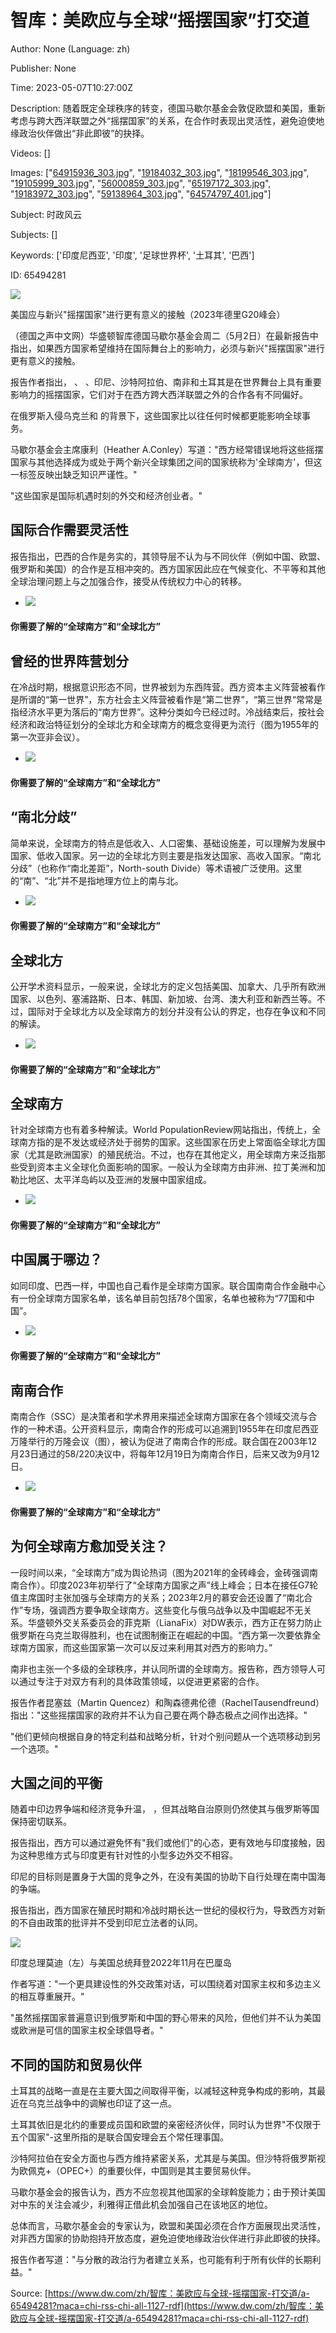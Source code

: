 # 智库：美欧应与全球“摇摆国家”打交道

Author: None (Language: zh)

Publisher: None

Time: 2023-05-07T10:27:00Z

Description: 随着既定全球秩序的转变，德国马歇尔基金会敦促欧盟和美国，重新考虑与跨大西洋联盟之外“摇摆国家”的关系，在合作时表现出灵活性，避免迫使地缘政治伙伴做出“非此即彼”的抉择。

Videos: []

Images: ["[64915936_303.jpg](https://static.dw.com/image/64915936_303.jpg)", "[19184032_303.jpg](https://static.dw.com/image/19184032_303.jpg)", "[18199546_303.jpg](https://static.dw.com/image/18199546_303.jpg)", "[19105999_303.jpg](https://static.dw.com/image/19105999_303.jpg)", "[56000859_303.jpg](https://static.dw.com/image/56000859_303.jpg)", "[65197172_303.jpg](https://static.dw.com/image/65197172_303.jpg)", "[19183972_303.jpg](https://static.dw.com/image/19183972_303.jpg)", "[59138964_303.jpg](https://static.dw.com/image/59138964_303.jpg)", "[64574797_401.jpg](https://static.dw.com/image/64574797_401.jpg)"]

Subject: 时政风云

Subjects: []

Keywords: ['印度尼西亚', '印度', '足球世界杯', '土耳其', '巴西']

ID: 65494281

<!--METADATA-->

[ ![](../Images/dwzh/2023-05-07T10-27-00Z/64915936_303.jpg)](https://www.dw.com/zh/overlay/image/article/65494281/64915936)

美国应与新兴"摇摆国家"进行更有意义的接触（2023年德里G20峰会）

（德国之声中文网）华盛顿智库德国马歇尔基金会周二（5月2日）在最新报告中指出，如果西方国家希望维持在国际舞台上的影响力，必须与新兴"摇摆国家"进行更有意义的接触。

报告作者指出， [ ](https://www.dw.com/zh/zh/巴西总统愿与中国阿联酋联手调解俄乌冲突/a-65339949) 、 [](https://www.dw.com/zh/zh/人口超越中国的印度能获得人口红利吗/a-65471911)、印尼、沙特阿拉伯、南非和土耳其是在世界舞台上具有重要影响力的摇摆国家，它们对于在西方跨大西洋联盟之外的合作各有不同偏好。

在俄罗斯入侵乌克兰和 [ ](https://www.dw.com/zh/zh/美国国家安全顾问对华关系要去风险-而非脱钩/a-65462184)的背景下，这些国家比以往任何时候都更能影响全球事务。

马歇尔基金会主席康利（Heather A.Conley）写道："西方经常错误地将这些摇摆国家与其他选择成为或处于两个新兴全球集团之间的国家统称为'全球南方'，但这一标签反映出缺乏知识严谨性。"

"这些国家是国际机遇时刻的外交和经济创业者。"

##  国际合作需要灵活性

报告指出，巴西的合作是务实的，其领导层不认为与不同伙伴（例如中国、欧盟、俄罗斯和美国）的合作是互相冲突的。西方国家因此应在气候变化、不平等和其他全球治理问题上与之加强合作，接受从传统权力中心的转移。

* ![](../Images/dwzh/2023-05-07T10-27-00Z/19184032_303.jpg)

####  你需要了解的“全球南方”和“全球北方”

##  曾经的世界阵营划分

在冷战时期，根据意识形态不同，世界被划为东西阵营。西方资本主义阵营被看作是所谓的“第一世界”，东方社会主义阵营被看作是“第二世界”，“第三世界“常常是指经济水平更为落后的“南方世界”。这种分类如今已经过时。冷战结束后，按社会经济和政治特征划分的全球北方和全球南方的概念变得更为流行（图为1955年的第一次亚非会议）。

* ![](../Images/dwzh/2023-05-07T10-27-00Z/18199546_303.jpg)

####  你需要了解的“全球南方”和“全球北方”

##  “南北分歧”

简单来说，全球南方的特点是低收入、人口密集、基础设施差，可以理解为发展中国家、低收入国家。另一边的全球北方则主要是指发达国家、高收入国家。“南北分歧”（也称作“南北差距”，North-south Divide）等术语被广泛使用。这里的“南”、“北”并不是指地理方位上的南与北。

* ![](../Images/dwzh/2023-05-07T10-27-00Z/19105999_303.jpg)

####  你需要了解的“全球南方”和“全球北方”

##  全球北方

公开学术资料显示，一般来说，全球北方的定义包括美国、加拿大、几乎所有欧洲国家、以色列、塞浦路斯、日本、韩国、新加坡、台湾、澳大利亚和新西兰等。不过，国际对于全球北方以及全球南方的划分并没有公认的界定，也存在争议和不同的解读。

* ![](../Images/dwzh/2023-05-07T10-27-00Z/56000859_303.jpg)

####  你需要了解的“全球南方”和“全球北方”

##  全球南方

针对全球南方也有着多种解读。World PopulationReview网站指出，传统上，全球南方指的是不发达或经济处于弱势的国家。这些国家在历史上常面临全球北方国家（尤其是欧洲国家）的殖民统治。不过，也存在其他定义，用全球南方来泛指那些受到资本主义全球化负面影响的国家。一般认为全球南方由非洲、拉丁美洲和加勒比地区、太平洋岛屿以及亚洲的发展中国家组成。

* ![](../Images/dwzh/2023-05-07T10-27-00Z/65197172_303.jpg)

####  你需要了解的“全球南方”和“全球北方”

##  中国属于哪边？

如同印度、巴西一样，中国也自己看作是全球南方国家。联合国南南合作金融中心有一份全球南方国家名单，该名单目前包括78个国家，名单也被称为“77国和中国”。

* ![](../Images/dwzh/2023-05-07T10-27-00Z/19183972_303.jpg)

####  你需要了解的“全球南方”和“全球北方”

##  南南合作

南南合作（SSC）是决策者和学术界用来描述全球南方国家在各个领域交流与合作的一种术语。公开资料显示，南南合作的形成可以追溯到1955年在印度尼西亚万隆举行的万隆会议（图），被认为促进了南南合作的形成。联合国在2003年12月23日通过的58/220决议中，将每年12月19日为南南合作日，后来又改为9月12日。

* ![](../Images/dwzh/2023-05-07T10-27-00Z/59138964_303.jpg)

####  你需要了解的“全球南方”和“全球北方”

##  为何全球南方愈加受关注？

一段时间以来，“全球南方”成为舆论热词（图为2021年的金砖峰会，金砖强调南南合作）。印度2023年初举行了“全球南方国家之声”线上峰会；日本在接任G7轮值主席国时主张加强与全球南方的关系；2023年2月的慕安会还设置了“南北合作”专场，强调西方要争取全球南方。这些变化与俄乌战争以及中国崛起不无关系。华盛顿外交关系委员会的菲克斯（LianaFix）对DW表示，西方正在努力防止俄罗斯在乌克兰取得胜利，也在试图制衡正在崛起的中国。“西方第一次要依靠全球南方国家，而这些国家第一次可以反过来利用其对西方的影响力。”

[ ](javascript:void\(0\);) [ ](javascript:void\(0\);) [](javascript:void\(0\);) [ ](javascript:void\(0\);) [ ](javascript:void\(0\);)

南非也主张一个多级的全球秩序，并认同所谓的全球南方。报告称，西方领导人可以通过专注于对双方有利的具体政策领域，以促进更紧密的合作。

报告作者昆塞兹（Martin Quencez）和陶森德弗伦德（RachelTausendfreund）指出："这些摇摆国家的政府并不认为自己要在两个静态极点之间作出选择。"

"他们更倾向根据自身的特定利益和战略分析，针对个别问题从一个选项移动到另一个选项。"

##  大国之间的平衡

随着中印边界争端和经济竞争升温， [ ](https://www.dw.com/zh/zh/言论出格印度外长批评索罗斯很危险/a-64750121)，但其战略自治原则仍然使其与俄罗斯等国保持密切联系。

报告指出，西方可以通过避免怀有"我们或他们"的心态，更有效地与印度接触，因为这种思维方式与印度更有针对性的小型多边外交不相容。

印尼的目标则是置身于大国的竞争之外，在没有美国的协助下自行处理在南中国海的争端。

报告指出，西方国家在殖民时期和冷战时期长达一世纪的侵权行为，导致西方对新的不自由政策的批评并不受到印尼立法者的认同。

![](../Images/dwzh/2023-05-07T10-27-00Z/64574797_401.jpg)

印度总理莫迪（左）与美国总统拜登2022年11月在巴厘岛

作者写道："一个更具建设性的外交政策对话，可以围绕着对国家主权和多边主义的相互尊重展开。"

"虽然摇摆国家普遍意识到俄罗斯和中国的野心带来的风险，但他们并不认为美国或欧洲是可信的国家主权全球倡导者。"

##  不同的国防和贸易伙伴

土耳其的战略一直是在主要大国之间取得平衡，以减轻这种竞争构成的影响，其最近在乌克兰战争中的调解也印证了这一点。

土耳其依旧是北约的重要成员国和欧盟的亲密经济伙伴，同时认为世界"不仅限于五个国家"-这里所指的是联合国安理会五个常任理事国。

沙特阿拉伯在安全方面也与西方维持紧密关系，尤其是与美国。但沙特将俄罗斯视为欧佩克+（OPEC+）的重要伙伴，中国则是其主要贸易伙伴。

马歇尔基金会的报告认为，西方不应忽视其他国家的全球斡旋能力；由于预计美国对中东的关注会减少，利雅得正借此机会加强自己在该地区的地位。

总体而言，马歇尔基金会的专家认为，欧盟和美国必须在合作方面展现出灵活性，对非西方国家的协助抱持开放态度，避免迫使地缘政治伙伴进行非此即彼的抉择。

报告作者写道："与分散的政治行为者建立关系，也可能有利于所有伙伴的长期利益。"

Source: [https://www.dw.com/zh/智库：美欧应与全球-摇摆国家-打交道/a-65494281?maca=chi-rss-chi-all-1127-rdf](https://www.dw.com/zh/智库：美欧应与全球-摇摆国家-打交道/a-65494281?maca=chi-rss-chi-all-1127-rdf)